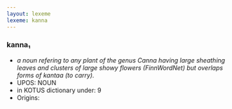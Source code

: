 ```yaml
---
layout: lexeme
lexeme: kanna
---
```


###  kanna₁

* _a noun refering to any plant of the genus Canna having large sheathing leaves and clusters of large showy flowers (FinnWordNet) but overlaps forms of *kantaa* (to carry)._
* UPOS:  NOUN
* in KOTUS dictionary under:  9
* Origins: 

